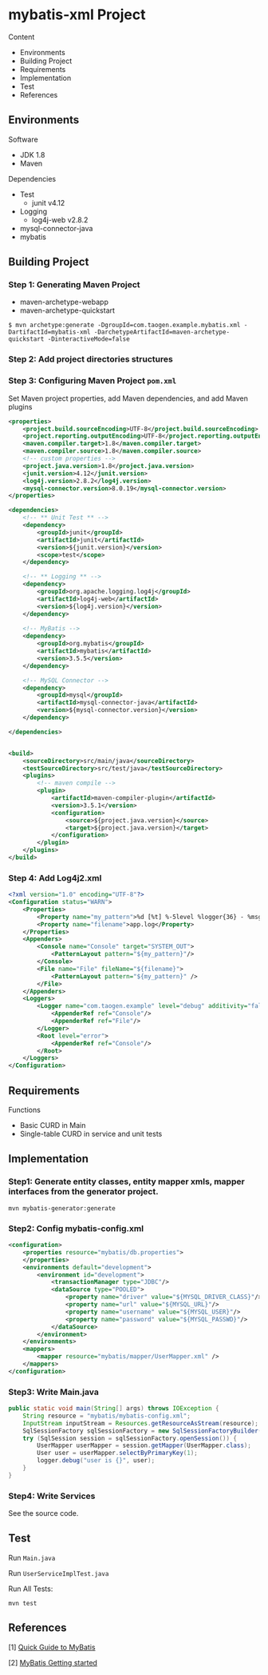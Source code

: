 # mybatis-xml Project

Content

- Environments
- Building Project
- Requirements
- Implementation
- Test
- References



## Environments

Software

- JDK 1.8
- Maven

Dependencies

- Test
  - junit v4.12
- Logging
  - log4j-web v2.8.2
- mysql-connector-java
- mybatis



## Building Project

### Step 1: Generating Maven Project

- maven-archetype-webapp 
- maven-archetype-quickstart

```shell
$ mvn archetype:generate -DgroupId=com.taogen.example.mybatis.xml -DartifactId=mybatis-xml -DarchetypeArtifactId=maven-archetype-quickstart -DinteractiveMode=false
```

### Step 2: Add project directories structures  

### Step 3: Configuring Maven Project `pom.xml`

Set Maven project properties, add Maven dependencies, and add Maven plugins

```xml
<properties>
    <project.build.sourceEncoding>UTF-8</project.build.sourceEncoding>
    <project.reporting.outputEncoding>UTF-8</project.reporting.outputEncoding>
    <maven.compiler.target>1.8</maven.compiler.target>
    <maven.compiler.source>1.8</maven.compiler.source>
    <!-- custom properties -->
    <project.java.version>1.8</project.java.version>
    <junit.version>4.12</junit.version>
    <log4j.version>2.8.2</log4j.version>
    <mysql-connector.version>8.0.19</mysql-connector.version>
</properties>

<dependencies>
    <!-- ** Unit Test ** -->
    <dependency>
        <groupId>junit</groupId>
        <artifactId>junit</artifactId>
        <version>${junit.version}</version>
        <scope>test</scope>
    </dependency>

    <!-- ** Logging ** -->
    <dependency>
        <groupId>org.apache.logging.log4j</groupId>
        <artifactId>log4j-web</artifactId>
        <version>${log4j.version}</version>
    </dependency>
	
    <!-- MyBatis -->
    <dependency>
        <groupId>org.mybatis</groupId>
        <artifactId>mybatis</artifactId>
        <version>3.5.5</version>
    </dependency>

    <!-- MySQL Connector -->
    <dependency>
        <groupId>mysql</groupId>
        <artifactId>mysql-connector-java</artifactId>
        <version>${mysql-connector.version}</version>
    </dependency>

</dependencies>


<build>
    <sourceDirectory>src/main/java</sourceDirectory>
    <testSourceDirectory>src/test/java</testSourceDirectory>
    <plugins>
        <!-- maven compile -->
        <plugin>
            <artifactId>maven-compiler-plugin</artifactId>
            <version>3.5.1</version>
            <configuration>
                <source>${project.java.version}</source>
                <target>${project.java.version}</target>
            </configuration>
        </plugin>
    </plugins>
</build>
```

### Step 4: Add Log4j2.xml

```xml
<?xml version="1.0" encoding="UTF-8"?>
<Configuration status="WARN">
    <Properties>
        <Property name="my_pattern">%d [%t] %-5level %logger{36} - %msg%n</Property>
        <Property name="filename">app.log</Property>
    </Properties>
    <Appenders>
        <Console name="Console" target="SYSTEM_OUT">
            <PatternLayout pattern="${my_pattern}"/>
        </Console>
        <File name="File" fileName="${filename}">
            <PatternLayout pattern="${my_pattern}" />
        </File>
    </Appenders>
    <Loggers>
        <Logger name="com.taogen.example" level="debug" additivity="false">
            <AppenderRef ref="Console"/>
            <AppenderRef ref="File"/>
        </Logger>
        <Root level="error">
            <AppenderRef ref="Console"/>
        </Root>
    </Loggers>
</Configuration>
```



## Requirements

Functions

- Basic CURD in Main
- Single-table CURD in service and unit tests

## Implementation

### Step1: Generate entity classes, entity mapper xmls, mapper interfaces from the generator project.

```shell
mvn mybatis-generator:generate
```

### Step2: Config mybatis-config.xml

```xml
<configuration>
    <properties resource="mybatis/db.properties">
    </properties>
    <environments default="development">
        <environment id="development">
            <transactionManager type="JDBC"/>
            <dataSource type="POOLED">
                <property name="driver" value="${MYSQL_DRIVER_CLASS}"/>
                <property name="url" value="${MYSQL_URL}"/>
                <property name="username" value="${MYSQL_USER}"/>
                <property name="password" value="${MYSQL_PASSWD}"/>
            </dataSource>
        </environment>
    </environments>
    <mappers>
        <mapper resource="mybatis/mapper/UserMapper.xml" />
    </mappers>
</configuration>
```

### Step3: Write Main.java

```java
public static void main(String[] args) throws IOException {
    String resource = "mybatis/mybatis-config.xml";
    InputStream inputStream = Resources.getResourceAsStream(resource);
    SqlSessionFactory sqlSessionFactory = new SqlSessionFactoryBuilder().build(inputStream);
    try (SqlSession session = sqlSessionFactory.openSession()) {
        UserMapper userMapper = session.getMapper(UserMapper.class);
        User user = userMapper.selectByPrimaryKey(1);
        logger.debug("user is {}", user);
    }
}
```

### Step4: Write Services

See the source code.



## Test

Run `Main.java`

Run `UserServiceImplTest.java`

Run All Tests:

```shell
mvn test
```



## References

[1] [Quick Guide to MyBatis](https://www.baeldung.com/mybatis)

[2] [MyBatis Getting started](https://mybatis.org/mybatis-3/getting-started.html)